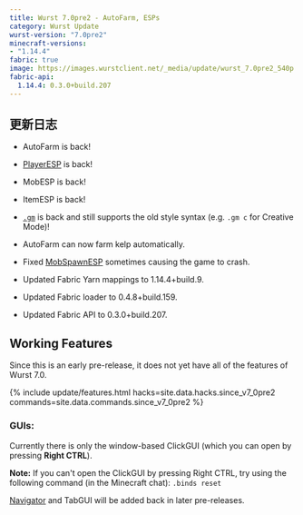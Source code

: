 ```yaml
---
title: Wurst 7.0pre2 - AutoFarm, ESPs
category: Wurst Update
wurst-version: "7.0pre2"
minecraft-versions:
- "1.14.4"
fabric: true
image: https://images.wurstclient.net/_media/update/wurst_7.0pre2_540p.webp
fabric-api:
  1.14.4: 0.3.0+build.207
---
```

## 更新日志

- AutoFarm is back!

- [PlayerESP](https://wurst.wiki/playeresp) is back!

- MobESP is back!

- ItemESP is back!

- <a href="https://wurst.wiki/cmd/gm"><code>.gm</code></a> is back and still supports the old style syntax (e.g. `.gm c` for Creative Mode)!

- AutoFarm can now farm kelp automatically.

- Fixed [MobSpawnESP](https://wurst.wiki/mobspawnesp) sometimes causing the game to crash.

- Updated Fabric Yarn mappings to 1.14.4+build.9.

- Updated Fabric loader to 0.4.8+build.159.

- Updated Fabric API to 0.3.0+build.207.

## Working Features

Since this is an early pre-release, it does not yet have all of the features of Wurst 7.0.

{% include update/features.html hacks=site.data.hacks.since_v7_0pre2 commands=site.data.commands.since_v7_0pre2 %}

### GUIs:

Currently there is only the window-based ClickGUI (which you can open by pressing **Right CTRL**).

**Note:** If you can't open the ClickGUI by pressing Right CTRL, try using the following command (in the Minecraft chat): <code>.binds&nbsp;reset</code>

[Navigator](https://wurst.wiki/navigator) and TabGUI will be added back in later pre-releases.

